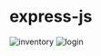 # express-js

![inventory](https://user-images.githubusercontent.com/53269355/74293763-52da4900-4d6e-11ea-9401-9039d64adfd9.png)
![login](https://user-images.githubusercontent.com/53269355/74293766-54a40c80-4d6e-11ea-8600-62496e57d408.png)
